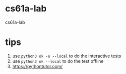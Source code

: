 # cs61a-lab
cs61a-lab

# tips
1. use `python3 ok -u --local` to do the interactive tests
2. use `python3 ok --local` to do the test offline
3. https://pythontutor.com/
